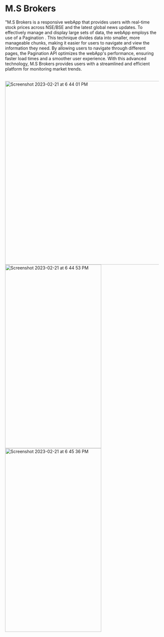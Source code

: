 # M.S Brokers
"M.S Brokers is a responsive webApp that provides users with real-time stock prices across NSE/BSE and the latest global news updates. To effectively manage and display large sets of data, the webApp employs the use of a Pagination . This technique divides data into smaller, more manageable chunks, making it easier for users to navigate and view the information they need. By allowing users to navigate through different pages, the Pagination API optimizes the webApp's performance, ensuring faster load times and a smoother user experience. With this advanced technology, M.S Brokers provides users with a streamlined and efficient platform for monitoring market trends.


<br>

<img width="1000" height="600px" alt="Screenshot 2023-02-21 at 6 44 01 PM" src="https://user-images.githubusercontent.com/115614705/220355425-82f49a3f-b743-4d56-9050-a2ffca5d40c8.png">
<div>

<img width="315" height="600" alt="Screenshot 2023-02-21 at 6 44 53 PM" src="https://user-images.githubusercontent.com/115614705/220355553-79b4ae34-4d29-4eef-aa42-61687e94a3e8.png">
<img width="315" height="600" alt="Screenshot 2023-02-21 at 6 45 36 PM" src="https://user-images.githubusercontent.com/115614705/220355567-8dc74561-6af4-439b-b4f4-2af904a0df4e.png">
</div>
